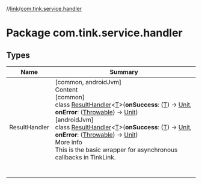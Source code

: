 //[link](../index.md)/[com.tink.service.handler](index.md)



# Package com.tink.service.handler  


## Types  
  
|  Name|  Summary| 
|---|---|
| <a name="com.tink.service.handler/ResultHandler///PointingToDeclaration/"></a>ResultHandler| <a name="com.tink.service.handler/ResultHandler///PointingToDeclaration/"></a>[common, androidJvm]  <br>Content  <br>[common]  <br>class [ResultHandler]([common]-result-handler/index.md)<[T]([common]-result-handler/index.md)>(**onSuccess**: ([T]([common]-result-handler/index.md)) -> [Unit](https://kotlinlang.org/api/latest/jvm/stdlib/kotlin/-unit/index.html), **onError**: ([Throwable](https://kotlinlang.org/api/latest/jvm/stdlib/kotlin/-throwable/index.html)) -> [Unit](https://kotlinlang.org/api/latest/jvm/stdlib/kotlin/-unit/index.html))  <br>[androidJvm]  <br>class [ResultHandler]([android-jvm]-result-handler/index.md)<[T]([android-jvm]-result-handler/index.md)>(**onSuccess**: ([T]([android-jvm]-result-handler/index.md)) -> [Unit](https://kotlinlang.org/api/latest/jvm/stdlib/kotlin/-unit/index.html), **onError**: ([Throwable](https://kotlinlang.org/api/latest/jvm/stdlib/kotlin/-throwable/index.html)) -> [Unit](https://kotlinlang.org/api/latest/jvm/stdlib/kotlin/-unit/index.html))  <br>More info  <br>This is the basic wrapper for asynchronous callbacks in TinkLink.  <br><br><br>

